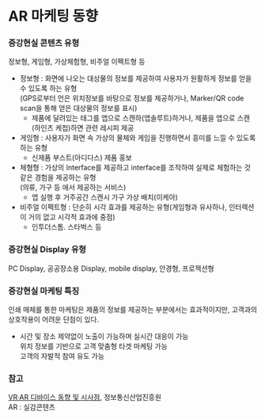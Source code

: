 # AR 마케팅 동향

### 증강현실 콘텐츠 유형  
  정보형, 게임형, 가상체험형, 비주얼 이펙트형 등  
  - 정보형 : 화면에 나오는 대상물의 정보를 제공하여 사용자가 원활하게 정보를 얻을 수 있도록 하는 유형  
         (GPS로부터 언은 위치정보를 바탕으로 정보를 제공하거나, Marker/QR code scan을 통해 얻은 대상물의 정보를 표시)   
      - 제품에 달려있는 태그를 앱으로 스캔하(앱솔루트)하거나, 제품을 앱으로 스캔(하인츠 케첩)하면 관련 레시피 제공
  - 게임형 : 사용자가 화면 속 가상의 물체와 게임을 진행하면서 흥미를 느낄 수 있도록 하는 유형  
      - 신제품 부스트(아디다스) 제품 홍보  
  - 체혐형 : 가상의 Interface를 제공하고 interface를 조작하여 실제로 체험하는 것 같은 경험을 제공하는 유형  
         (의류, 가구 등 에서 제공하는 서비스)
      - 앱 실행 후 거주공간 스캔시 가구 가상 배치(이케아)
  - 비주얼 이펙트형 : 단순히 시각 효과를 제공하는 유형(게임형과 유사하나, 인터렉션이 거의 없고 시각적 효과에 중점)  
      - 인투더스톰. 스타벅스 등

### 증강현실 Display 유형  
PC Display, 공공장소용 Display, mobile display, 안경형, 프로젝션형  

### 증강현실 마케팅 특징  
인쇄 매체를 통한 마케팅은 제품의 정보를 제공하는 부분에서는 효과적이지만, 고객과의 상호작용이 어려운 단점이 있다.  
- 시간 및 장소 제약없이 노출이 가능하며 실시간 대응이 가능  
위치 정보를 기반으로 고객 맞춤형 타겟 마케팅 가능  
고객의 자발적 참여 유도 가능  


### 참고
[VR·AR 디바이스 동향 및 시사점](https://webcache.googleusercontent.com/search?q=cache:TFB3M38JwTYJ:https://www.nipa.kr/main/downloadBbsFile.do%3Fkey%3D116%26bbsNo%3D11%26atchmnflNo%3D11994+&cd=9&hl=ko&ct=clnk&gl=kr), 정보통신산업진흥원  
AR : 실감콘텐츠
